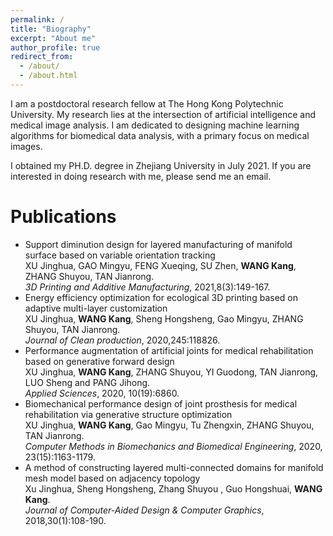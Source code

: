 ```yaml
---
permalink: /
title: "Biography"
excerpt: "About me"
author_profile: true
redirect_from: 
  - /about/
  - /about.html
---
```


I am a postdoctoral research fellow at The Hong Kong Polytechnic University. My research lies at the intersection of artificial intelligence and medical image analysis. 
I am dedicated to designing machine learning algorithms for biomedical data analysis, with a primary focus on medical images.

I obtained my PH.D. degree in Zhejiang University in July 2021. If you are interested in doing research with me, please send me an email.

Publications
======
- Support diminution design for layered manufacturing of manifold surface based on variable orientation tracking  
XU Jinghua, GAO Mingyu, FENG Xueqing, SU Zhen, **WANG Kang**, ZHANG Shuyou, TAN Jianrong.  
*3D Printing and Additive Manufacturing*, 2021,8(3):149-167. 
- Energy efficiency optimization for ecological 3D printing based on adaptive multi-layer customization  
XU Jinghua, **WANG Kang**, Sheng Hongsheng, Gao Mingyu, ZHANG Shuyou, TAN Jianrong.  
*Journal of Clean production*, 2020,245:118826.
- Performance augmentation of artificial joints for medical rehabilitation based on generative forward design  
XU Jinghua, **WANG Kang**, ZHANG Shuyou, YI Guodong, TAN Jianrong, LUO Sheng and PANG Jihong.  
*Applied Sciences*, 2020, 10(19):6860.
- Biomechanical performance design of joint prosthesis for medical rehabilitation via generative structure optimization  
XU Jinghua, **WANG Kang**, Gao Mingyu, Tu Zhengxin, ZHANG Shuyou, TAN Jianrong.  
*Computer Methods in Biomechanics and Biomedical Engineering*, 2020, 23(15):1163-1179.
- A method of constructing layered multi-connected domains for manifold mesh model based on adjacency topology  
Xu Jinghua, Sheng Hongsheng, Zhang Shuyou , Guo Hongshuai, **WANG Kang**.  
*Journal of Computer-Aided Design & Computer Graphics*, 2018,30(1):108-190.

